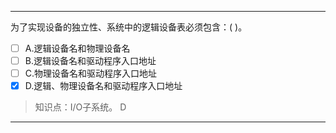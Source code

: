 ---
为了实现设备的独立性、系统中的逻辑设备表必须包含：( )。
- [ ] A.逻辑设备名和物理设备名 
- [ ] B.逻辑设备名和驱动程序入口地址 
- [ ] C.物理设备名和驱动程序入口地址 
- [x] D.逻辑、物理设备名和驱动程序入口地址

> 知识点：I/O子系统。
> D

---